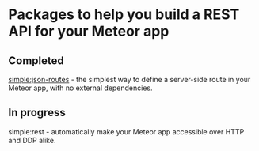 # Packages to help you build a REST API for your Meteor app

## Completed

[simple:json-routes](https://github.com/stubailo/meteor-rest/tree/master/packages/json-routes) - the simplest way to define a server-side route in your Meteor app, with no external dependencies.

## In progress

simple:rest - automatically make your Meteor app accessible over HTTP and DDP alike.
